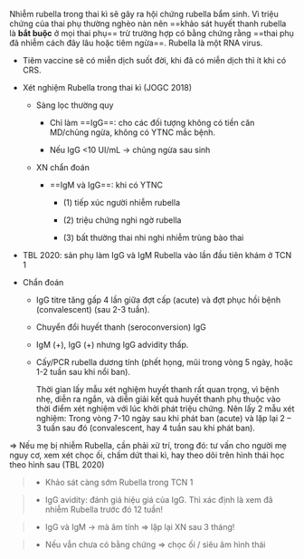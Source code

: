 Nhiễm rubella trong thai kì sẽ gây ra hội chứng rubella bẩm sinh. Vì triệu chứng của thai phụ thường nghèo nàn nên ==khảo sát huyết thanh rubella là **bắt buộc** ở mọi thai phụ== trừ trường hợp có bằng chứng rằng ==thai phụ đã nhiễm cách đây lâu hoặc tiêm ngừa==. Rubella là một RNA virus.    
- Tiêm vaccine sẽ có miễn dịch suốt đời, khi đã có miễn dịch thì ít khi có CRS.  
- Xét nghiệm Rubella trong thai kì (JOGC 2018)  
	- Sàng lọc thường quy  
		- Chỉ làm ==IgG==: cho các đối tượng không có tiền căn MD/chủng ngừa, không có YTNC mắc bệnh.  
		- Nếu IgG <10 UI/mL -> chủng ngừa sau sinh  
	- XN chẩn đoán  
		- ==IgM và IgG==: khi có YTNC  
			- (1) tiếp xúc người nhiễm rubella  
			- (2) triệu chứng nghi ngờ rubella  
			- (3) bất thường thai nhi nghi nhiễm trùng bào thai  
- TBL 2020: sản phụ làm IgG và IgM Rubella vào lần đầu tiên khám ở TCN 1  
- Chẩn đoán  
	- IgG titre tăng gấp 4 lần giữa đợt cấp (acute) và đợt phục hồi bệnh (convalescent) (sau 2-3 tuần).    
	- Chuyển đổi huyết thanh (seroconversion) IgG    
	- IgM (+), IgG (+) nhưng IgG advidity thấp.    
	- Cấy/PCR rubella dương tính (phết họng, mũi trong vòng 5 ngày, hoặc 1-2 tuần sau khi nổi ban).    
		Thời gian lấy mẫu xét nghiệm huyết thanh rất quan trọng, vì bệnh nhẹ, diễn ra ngắn, và diễn giải kết quả huyết thanh phụ thuộc vào thời điểm xét nghiệm với lúc khởi phát triệu chứng. Nên lấy 2 mẫu xét nghiệm: Trong vòng 7-10 ngày sau khi phát ban (acute) và lặp lại 2 – 3 tuần sau đó (convalescent, hay 4 tuần sau khi phát ban).   
=> Nếu mẹ bị nhiễm Rubella, cần phải xử trí, trong đó: tư vấn cho người mẹ nguy cơ, xem xét chọc ối, chấm dứt thai kì, hay theo dõi trên hình thái học theo hình sau (TBL 2020)  
  
> - Khảo sát càng sớm Rubella trong TCN 1  
> - IgG avidity: đánh giá hiệu giá của IgG. Thì xác định là xem đã nhiễm Rubella trước đó 12 tuần!  
> - IgG và IgM → mà âm tính ⇒ lặp lại XN sau 3 tháng!  
> - Nếu vẫn chưa có bằng chứng ⇒ chọc ối / siêu âm hình thái